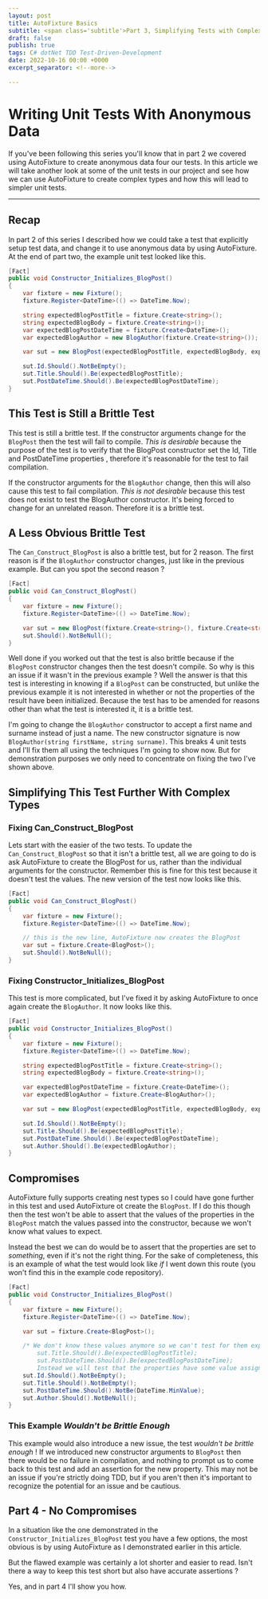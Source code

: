 ```yaml
---
layout: post
title: AutoFixture Basics
subtitle: <span class='subtitle'>Part 3, Simplifying Tests with Complex Types</span>
draft: false
publish: true
tags: C# dotNet TDD Test-Driven-Development
date: 2022-10-16 00:00 +0000
excerpt_separator: <!--more-->

---
```


# Writing Unit Tests With Anonymous Data

If you've been following this series you'll know that in part 2 we covered using AutoFixture to create anonymous data four our tests. In this article we will take another look at some of the unit tests in our project and see how we can use AutoFixture to create complex types and how this will lead to simpler unit tests.

<!--more-->

---
## Recap

In part 2 of this series I described how we could take a test that explicitly setup test data, and change it to use anonymous data by using AutoFixture.
At the end of part two, the example unit test looked like this.

```c#
[Fact]
public void Constructor_Initializes_BlogPost()
{
    var fixture = new Fixture();
    fixture.Register<DateTime>(() => DateTime.Now);

    string expectedBlogPostTitle = fixture.Create<string>();
    string expectedBlogBody = fixture.Create<string>();
    var expectedBlogPostDateTime = fixture.Create<DateTime>();
    var expectedBlogAuthor = new BlogAuthor(fixture.Create<string>());

    var sut = new BlogPost(expectedBlogPostTitle, expectedBlogBody, expectedBlogAuthor, expectedBlogPostDateTime);

    sut.Id.Should().NotBeEmpty();
    sut.Title.Should().Be(expectedBlogPostTitle);
    sut.PostDateTime.Should().Be(expectedBlogPostDateTime);
}
```

## This Test is Still a Brittle Test
This test is still a brittle test. If the constructor arguments change for the `BlogPost` then the test will fail to compile. *This is desirable* because the purpose of the test is to verify that the BlogPost constructor set the Id, Title and PostDateTime properties , therefore it's reasonable for the test to fail compilation.

If the constructor arguments for the `BlogAuthor` change, then this will also cause this test to fail compilation.
*This is not desirable* because this test does not exist to test the BlogAuthor constructor. It's being forced to change for an unrelated reason.
Therefore it is a brittle test.

## A Less Obvious Brittle Test
The `Can_Construct_BlogPost` is also a brittle test, but for 2 reason. The first reason is if the `BlogAuthor` constructor changes, just like in the previous example. But can you spot the second reason ?
```c#
[Fact]
public void Can_Construct_BlogPost()
{
    var fixture = new Fixture();
    fixture.Register<DateTime>(() => DateTime.Now);

    var sut = new BlogPost(fixture.Create<string>(), fixture.Create<string>(), new BlogAuthor(fixture.Create<string>()), fixture.Create<DateTime>());
    sut.Should().NotBeNull();
}
```

Well done if you worked out that the test is also brittle because if the `BlogPost` constructor changes then the test doesn't compile.
So why is this an issue if it wasn't in the previous example ?
Well the answer is that this test is interesting in knowing if a `BlogPost` can be constructed, but unlike the previous example it is not interested in whether or not the properties of the result have been initialized. Because the test has to be amended for reasons other than what the test is interested it, it is a brittle test.

I'm going to change the `BlogAuthor` constructor to accept a first name and surname instead of just a name. The new constructor signature is now `BlogAuthor(string firstName, string surname)`.
This breaks 4 unit tests and I'll fix them all using the techniques I'm going to show now. But for demonstration purposes we only need to concentrate on fixing the two I've shown above. 

## Simplifying This Test Further With Complex Types
### Fixing Can_Construct_BlogPost
Lets start with the easier of the two tests. To update the `Can_Construct_BlogPost` so that it isn't a brittle test, all we are going to do is ask AutoFixture to create the BlogPost for us, rather than the individual arguments for the constructor.
Remember this is fine for this test because it doesn't test the values. The new version of the test now looks like this.

```c#
[Fact]
public void Can_Construct_BlogPost()
{
    var fixture = new Fixture();
    fixture.Register<DateTime>(() => DateTime.Now);

    // this is the new line, AutoFixture now creates the BlogPost
    var sut = fixture.Create<BlogPost>();
    sut.Should().NotBeNull();
}
```

### Fixing Constructor_Initializes_BlogPost
This test is more complicated, but I've fixed it by asking AutoFixture to once again create the `BlogAuthor`. It now looks like this.

```c#
[Fact]
public void Constructor_Initializes_BlogPost()
{
    var fixture = new Fixture();
    fixture.Register<DateTime>(() => DateTime.Now);

    string expectedBlogPostTitle = fixture.Create<string>();
    string expectedBlogBody = fixture.Create<string>();

    var expectedBlogPostDateTime = fixture.Create<DateTime>();
    var expectedBlogAuthor = fixture.Create<BlogAuthor>();

    var sut = new BlogPost(expectedBlogPostTitle, expectedBlogBody, expectedBlogAuthor, expectedBlogPostDateTime);

    sut.Id.Should().NotBeEmpty();
    sut.Title.Should().Be(expectedBlogPostTitle);
    sut.PostDateTime.Should().Be(expectedBlogPostDateTime);
    sut.Author.Should().Be(expectedBlogAuthor);
}
```

## Compromises

AutoFixture fully supports creating nest types so I could have gone further in this test and used AutoFixture ot create the `BlogPost`. If I do this though then the test won't be able to assert that the values of the properties in the `BlogPost` match the values passed into the constructor, because we won't know what values to expect. 

Instead the best we can do would be to assert that the properties are set to *something*, even if it's not the right thing.
For the sake of completeness, this is an example of what the test would look like *if* I went down this route (you won't find this in the example code repository).

```c#
[Fact]
public void Constructor_Initializes_BlogPost()
{
    var fixture = new Fixture();
    fixture.Register<DateTime>(() => DateTime.Now);

    var sut = fixture.Create<BlogPost>();

    /* We don't know these values anymore so we can't test for them explicitly.
        sut.Title.Should().Be(expectedBlogPostTitle);
        sut.PostDateTime.Should().Be(expectedBlogPostDateTime);
        Instead we will test that the properties have some value assigned to them */
    sut.Id.Should().NotBeEmpty();
    sut.Title.Should().NotBeEmpty();
    sut.PostDateTime.Should().NotBe(DateTime.MinValue);
    sut.Author.Should().NotBeNull();
}
```

###  This Example *Wouldn't be Brittle Enough*
This example would also introduce a new issue, the test *wouldn't be brittle enough* !
If we introduced new constructor arguments to `BlogPost` then there would be no failure in compilation, and nothing to prompt us to come back to this test and add an assertion for the new property.
This may not be an issue if you're strictly doing TDD, but if you aren't then it's important to recognize the potential for an issue and be cautious.

## Part 4 - No Compromises

In a situation like the one demonstrated in the `Constructor_Initializes_BlogPost` test you have a few options, the most obvious is by using AutoFixture as I demonstrated earlier in this article. 

But the flawed example was certainly a lot shorter and easier to read. Isn't there a way to keep this test short but also have accurate assertions ?

Yes, and in part 4 I'll show you how.